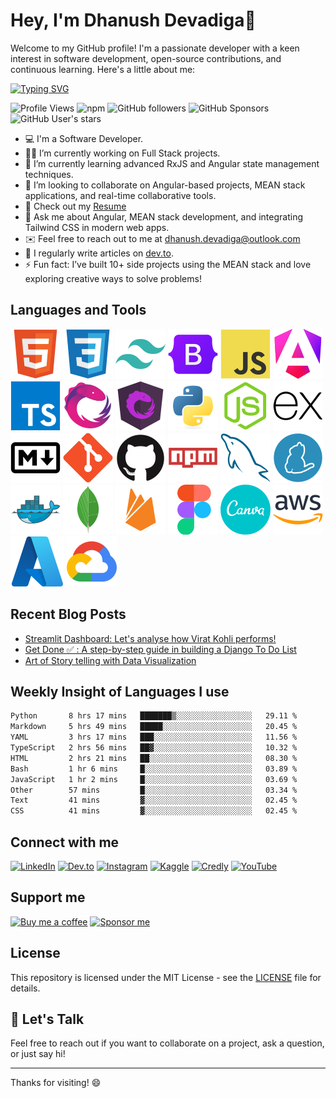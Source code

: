 # Hey, I'm Dhanush Devadiga👋

Welcome to my GitHub profile! I'm a passionate developer with a keen interest in software development, open-source contributions, and continuous learning. Here's a little about me:

[![Typing SVG](https://readme-typing-svg.herokuapp.com?font=Fira+Code&pause=1000&random=false&width=435&lines=Software+Engineer%F0%9F%8E%93;Front+End+Developer%F0%9F%A7%91%E2%80%8D%F0%9F%92%BB;MEAN+Stack+Developer%F0%9F%9A%80;Learn%2C+Code%2C+Build+%F0%9F%91%BD)](https://git.io/typing-svg)

![Profile Views](https://komarev.com/ghpvc/?username=manthanank&color=brightgreen)
![npm](https://img.shields.io/npm/dt/manthanank)
![GitHub followers](https://img.shields.io/github/followers/dhanushd1998?label=Follow&style=social)
![GitHub Sponsors](https://img.shields.io/github/sponsors/dhanushd1998)
![GitHub User's stars](https://img.shields.io/github/stars/dhanushd1998?affiliations=OWNER&style=social)

- 💻 I'm a Software Developer.
- 🧑‍💻 I’m currently working on Full Stack projects.
- 🌱 I’m currently learning advanced RxJS and Angular state management techniques.
- 👯 I’m looking to collaborate on Angular-based projects, MEAN stack applications, and real-time collaborative tools.
- 📄 Check out my [Resume](https://docs.google.com/document/d/11sC76Q_6oh5pM_LVUjwiPCxsVT7pjAs6hoZoFJf3sLw/edit?usp=sharing)
- 💬 Ask me about Angular, MEAN stack development, and integrating Tailwind CSS in modern web apps.
- ✉️ Feel free to reach out to me at [dhanush.devadiga@outlook.com](dhanush.devadiga@outlook.com)
- 📝 I regularly write articles on [dev.to](https://dev.to/dhanushdevadiga).
- ⚡ Fun fact: I’ve built 10+ side projects using the MEAN stack and love exploring creative ways to solve problems!

## Languages and Tools

<!-- ![HTML5](https://img.shields.io/badge/-HTML5-E34F26?style=for-the-badge&logo=html5&logoColor=white)
![CSS3](https://img.shields.io/badge/-CSS3-1572B6?style=for-the-badge&logo=css3&logoColor=white)
![TailwindCSS](https://img.shields.io/badge/-TailwindCSS-38B2AC?style=for-the-badge&logo=tailwind-css&logoColor=white)
![Bootstrap](https://img.shields.io/badge/-Bootstrap-7952B3?style=for-the-badge&logo=bootstrap&logoColor=white)
![JavaScript](https://img.shields.io/badge/-JavaScript-F7DF1E?style=for-the-badge&logo=javascript&logoColor=black)
![Angular](https://img.shields.io/badge/-Angular-DD0031?style=for-the-badge&logo=angular&logoColor=white)
![Typescript](https://img.shields.io/badge/-Typescript-3178C6?style=for-the-badge&logo=typescript&logoColor=white)
![RxJS](https://img.shields.io/badge/-RxJS-B7178C?style=for-the-badge&logo=reactivex&logoColor=white)
![NgRx](https://img.shields.io/badge/-NgRx-333333?style=for-the-badge&logo=redux&logoColor=white)
![Python](https://img.shields.io/badge/-Python-3776AB?style=for-the-badge&logo=python&logoColor=white)
![Node.js](https://img.shields.io/badge/-Node.js-339933?style=for-the-badge&logo=node.js&logoColor=white)
![Express](https://img.shields.io/badge/-Express-000000?style=for-the-badge&logo=express&logoColor=white)
![Markdown](https://img.shields.io/badge/-Markdown-000000?style=for-the-badge&logo=markdown&logoColor=white)
![Git](https://img.shields.io/badge/-Git-F05032?style=for-the-badge&logo=git&logoColor=white)
![GitHub](https://img.shields.io/badge/-GitHub-181717?style=for-the-badge&logo=github&logoColor=white)
![Npm](https://img.shields.io/badge/-Npm-CB3837?style=for-the-badge&logo=npm&logoColor=white)
![MySQL](https://img.shields.io/badge/-MySQL-4479A1?style=for-the-badge&logo=mysql&logoColor=white)
![Docker](https://img.shields.io/badge/-Docker-2496ED?style=for-the-badge&logo=docker&logoColor=white)
![MongoDB](https://img.shields.io/badge/-MongoDB-47A248?style=for-the-badge&logo=mongodb&logoColor=white)
![CosmosDB](https://img.shields.io/badge/CosmosDB-0052CE?style=for-the-badge&logo=azurecosmosdb&logoColor=white)
![Firebase](https://img.shields.io/badge/-Firebase-FFCA28?style=for-the-badge&logo=firebase&logoColor=white)
![Figma](https://img.shields.io/badge/-Figma-F24E1E?style=for-the-badge&logo=figma&logoColor=white)
![Canva](https://img.shields.io/badge/-Canva-00C4CC?style=for-the-badge&logo=canva&logoColor=white)
![AWS](https://img.shields.io/badge/-AWS-232F3E?style=for-the-badge&logo=amazon-aws&logoColor=white)
![Azure](https://img.shields.io/badge/-Azure-0078D4?style=for-the-badge&logo=microsoft-azure&logoColor=white)
![GCP](https://img.shields.io/badge/-GCP-4285F4?style=for-the-badge&logo=google-cloud&logoColor=white) -->

![HTML5](/assets/svg/html.svg)
![CSS3](/assets/svg/css.svg)
![TailwindCSS](/assets/svg/tailwindcss.svg)
![Bootstrap](/assets/svg/bootstrap.svg)
![JavaScript](/assets/svg/javascript.svg)
![Angular](/assets/svg/angular.svg)
![Typescript](/assets/svg/typescript.svg)
![RxJS](/assets/svg/rxjs.svg)
![NgRx](/assets/svg/ngrx.svg)
![Python](/assets/svg/python.svg)
![Node.js](/assets/svg/nodejs.svg)
![Express](/assets/svg/express.svg)
![Markdown](/assets/svg/markdown.svg)
![Git](/assets/svg/git.svg)
![GitHub](/assets/svg/github.svg)
![Npm](/assets/svg/npm.svg)
![MySQL](/assets/svg/mysql.svg)
![Yarn](/assets/svg/yarn.svg)
![Docker](/assets/svg/docker.svg)
![MongoDB](/assets/svg//mongodb.svg)
![Firebase](/assets/svg/firebase.svg)
![Figma](/assets/svg/figma.svg)
![Canva](/assets/svg/canva.svg)
![AWS](/assets/svg/aws.svg)
![Azure](/assets/svg/azure.svg)
![GCP](/assets/svg/googlecloud.svg)

## Recent Blog Posts

<!-- BLOG-POST-LIST:START -->
- [Streamlit Dashboard: Let's analyse how Virat Kohli performs!](https://dev.to/dhanushdevadiga/streamlit-dashboard-lets-analyse-how-virat-kohli-performs-ian)
- [Get Done ✅ : A step-by-step guide in building a Django To Do List](https://dev.to/dhanushdevadiga/get-done-a-step-by-step-guide-in-building-a-django-to-do-list-2jkd)
- [Art of Story telling with Data Visualization](https://dev.to/dhanushdevadiga/data-visualization-eap)

<!-- BLOG-POST-LIST:END -->

## Weekly Insight of Languages I use

<!--START_SECTION:waka-->

```txt
Python       8 hrs 17 mins   ███████▒░░░░░░░░░░░░░░░░░   29.11 %
Markdown     5 hrs 49 mins   █████░░░░░░░░░░░░░░░░░░░░   20.45 %
YAML         3 hrs 17 mins   ███░░░░░░░░░░░░░░░░░░░░░░   11.56 %
TypeScript   2 hrs 56 mins   ██▓░░░░░░░░░░░░░░░░░░░░░░   10.32 %
HTML         2 hrs 21 mins   ██░░░░░░░░░░░░░░░░░░░░░░░   08.30 %
Bash         1 hr 6 mins     █░░░░░░░░░░░░░░░░░░░░░░░░   03.89 %
JavaScript   1 hr 2 mins     █░░░░░░░░░░░░░░░░░░░░░░░░   03.69 %
Other        57 mins         █░░░░░░░░░░░░░░░░░░░░░░░░   03.34 %
Text         41 mins         ▓░░░░░░░░░░░░░░░░░░░░░░░░   02.45 %
CSS          41 mins         ▓░░░░░░░░░░░░░░░░░░░░░░░░   02.45 %
```

<!--END_SECTION:waka-->

## Connect with me

[![LinkedIn](https://img.shields.io/badge/LinkedIn-0077B5?style=for-the-badge&logo=linkedin&logoColor=white)](https://www.linkedin.com/in/dhanushd1998/)
[![Dev.to](https://img.shields.io/badge/Dev.to-0A0A0A?style=for-the-badge&logo=dev-dot-to&logoColor=white)](https://dev.to/dhanushdevadiga)
[![Instagram](https://img.shields.io/badge/Instagram-E4405F?style=for-the-badge&logo=instagram&logoColor=white)](https://www.instagram.com/d_d_devadiga/)
[![Kaggle](https://img.shields.io/badge/Kaggle-20BEFF?style=for-the-badge&logo=kaggle&logoColor=white)](https://www.kaggle.com/dhanush1998)
[![Credly](https://img.shields.io/badge/Credly-FF6B00?style=for-the-badge&logo=credly&logoColor=white)](https://www.credly.com/users/dhanushd1998)
[![YouTube](https://img.shields.io/badge/YouTube-FF0000?style=for-the-badge&logo=youtube&logoColor=white)](https://www.youtube.com/@dhanushdevadiga98)

## Support me

[![Buy me a coffee](https://img.shields.io/badge/Buy%20me%20a%20coffee-FFDD00?style=for-the-badge&logo=buy-me-a-coffee&logoColor=white)](https://buymeacoffee.com/dhanushdevadiga)
[![Sponsor me](https://img.shields.io/badge/Sponsor%20me-FFDD00?style=for-the-badge&logo=github-sponsors&logoColor=white)](https://github.com/sponsors/dhanushd1998)


## License

This repository is licensed under the MIT License - see the [LICENSE](LICENSE) file for details.

## 💬 Let's Talk

Feel free to reach out if you want to collaborate on a project, ask a question, or just say hi!

---

Thanks for visiting! 😄
